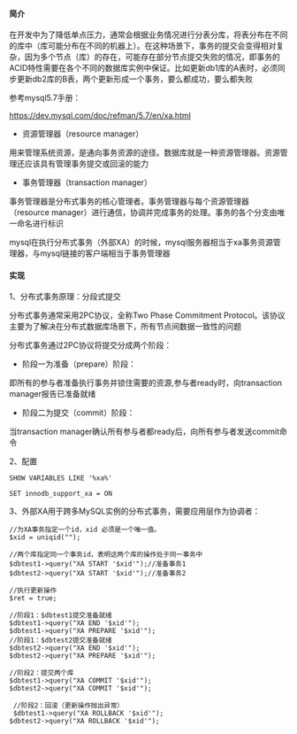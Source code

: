 #### 简介

在开发中为了降低单点压力，通常会根据业务情况进行分表分库，将表分布在不同的库中（库可能分布在不同的机器上）。在这种场景下，事务的提交会变得相对复杂，因为多个节点（库）的存在，可能存在部分节点提交失败的情况，即事务的ACID特性需要在各个不同的数据库实例中保证。比如更新db1库的A表时，必须同步更新db2库的B表，两个更新形成一个事务，要么都成功，要么都失败

参考mysql5.7手册：

https://dev.mysql.com/doc/refman/5.7/en/xa.html


- 资源管理器（resource manager）

用来管理系统资源，是通向事务资源的途径。数据库就是一种资源管理器。资源管理还应该具有管理事务提交或回滚的能力


- 事务管理器（transaction manager）

事务管理器是分布式事务的核心管理者。事务管理器与每个资源管理器（resource manager）进行通信，协调并完成事务的处理。事务的各个分支由唯一命名进行标识


mysql在执行分布式事务（外部XA）的时候，mysql服务器相当于xa事务资源管理器，与mysql链接的客户端相当于事务管理器


#### 实现

1、分布式事务原理：分段式提交

分布式事务通常采用2PC协议，全称Two Phase Commitment Protocol。该协议主要为了解决在分布式数据库场景下，所有节点间数据一致性的问题

分布式事务通过2PC协议将提交分成两个阶段：

- 阶段一为准备（prepare）阶段：

即所有的参与者准备执行事务并锁住需要的资源,参与者ready时，向transaction manager报告已准备就绪

- 阶段二为提交（commit）阶段：

当transaction manager确认所有参与者都ready后，向所有参与者发送commit命令


2、配置

```
SHOW VARIABLES LIKE '%xa%'

SET innodb_support_xa = ON
```

3、外部XA用于跨多MySQL实例的分布式事务，需要应用层作为协调者：

```
//为XA事务指定一个id，xid 必须是一个唯一值。
$xid = uniqid("");

//两个库指定同一个事务id，表明这两个库的操作处于同一事务中
$dbtest1->query("XA START '$xid'");//准备事务1
$dbtest2->query("XA START '$xid'");//准备事务2

//执行更新操作
$ret = true;

//阶段1：$dbtest1提交准备就绪
$dbtest1->query("XA END '$xid'");
$dbtest1->query("XA PREPARE '$xid'");
//阶段1：$dbtest2提交准备就绪
$dbtest2->query("XA END '$xid'");
$dbtest2->query("XA PREPARE '$xid'");

//阶段2：提交两个库
$dbtest1->query("XA COMMIT '$xid'");
$dbtest2->query("XA COMMIT '$xid'");

 //阶段2：回滚（更新操作抛出异常）
 $dbtest1->query("XA ROLLBACK '$xid'");
$dbtest2->query("XA ROLLBACK '$xid'");
```